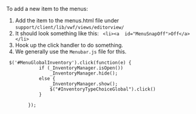To add a new item to the menus:

1. Add the item to the menus.html file under `support/client/lib/vwf/views/editorview/`
  1. It should look something like this: ` <li><a  id="MenuSnapOff">Off</a></li>`
1. Hook up the click handler to do something.
  1. We generally use the `Menubar.js` file for this.

```
 $('#MenuGlobalInventory').click(function(e) {
            if (_InventoryManager.isOpen())
                _InventoryManager.hide();
            else {
                _InventoryManager.show();
                $("#InventoryTypeChoiceGlobal").click()
            }

        });
```